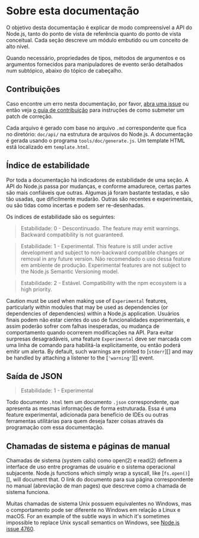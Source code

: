 # Sobre esta documentação

<!--introduced_in=v0.10.0-->

<!-- type=misc -->

O objetivo desta documentação é explicar de modo compreensível a API do Node.js, tanto do ponto de vista de referência quanto do ponto de vista conceitual. Cada seção descreve um módulo embutido ou um conceito de alto nível.

Quando necessário, propriedades de tipos, métodos de argumentos e os argumentos fornecidos para manipuladores de evento serão detalhados num subtópico, abaixo do tópico de cabeçalho.

## Contribuições

Caso encontre um erro nesta documentação, por favor, [abra uma issue](https://github.com/nodejs/node/issues/new) ou então veja [o guia de contribuição](https://github.com/nodejs/node/blob/master/CONTRIBUTING.md) para instruções de como submeter um patch de correção.

Cada arquivo é gerado com base no arquivo `.md` correspondente que fica no diretório: `doc/api/` na estrutura de arquivos do Node.js. A documentação é gerada usando o programa `tools/doc/generate.js`. Um template HTML está localizado em `template.html`.

## Índice de estabilidade

<!--type=misc-->

Por toda a documentação há indicadores de estabilidade de uma seção. A API do Node.js passa por mudanças, e conforme amadurece, certas partes são mais confiáveis que outras. Algumas já foram bastante testadas, e são tão usadas, que dificilmente mudarão. Outras são recentes e experimentais, ou são tidas como incertas e podem ser re-desenhadas.

Os índices de estabilidade são os seguintes:

> Estabilidade: 0 - Descontinuado. The feature may emit warnings. Backward compatibility is not guaranteed.

<!-- separator -->

> Estabilidade: 1 - Experimental. This feature is still under active development and subject to non-backward compatible changes or removal in any future version. Não recomendado o uso dessa feature em ambiente de produção. Experimental features are not subject to the Node.js Semantic Versioning model.

<!-- separator -->

> Estabilidade: 2 - Estável. Compatibility with the npm ecosystem is a high priority.

Caution must be used when making use of `Experimental` features, particularly within modules that may be used as dependencies (or dependencies of dependencies) within a Node.js application. Usuários finais podem não estar cientes do uso de funcionalidades experimentais, e assim poderão sofrer com falhas inesperadas, ou mudança de comportamento quando ocorrerem modificações na API. Para evitar surpresas desagradáveis, uma feature `Experimental` deve ser marcada com uma linha de comando para habilitá-la explicitamente, ou então poderá emitir um alerta. By default, such warnings are printed to [`stderr`][] and may be handled by attaching a listener to the [`'warning'`][] event.

## Saída de JSON

<!-- YAML
added: v0.6.12
-->

> Estabilidade: 1 - Experimental

Todo documento `.html` tem um documento `.json` correspondente, que apresenta as mesmas informações de forma estruturada. Essa é uma feature experimental, adicionada para benefício de IDEs ou outras ferramentas utilitárias para quem deseja fazer coisas através da programação com essa documentação.

## Chamadas de sistema e páginas de manual

Chamadas de sistema (system calls) como open(2) e read(2) definem a interface de uso entre programas de usuário e o sistema operacional subjacente. Node.js functions which simply wrap a syscall, like [`fs.open()`][], will document that. O link do documento para sua página correspondente no manual (abreviação de man pages) que descreve como a chamada de sistema funciona.

Muitas chamadas de sistema Unix possuem equivalentes no Windows, mas o comportamento pode ser diferente no Windows em relação a Linux e macOS. For an example of the subtle ways in which it's sometimes impossible to replace Unix syscall semantics on Windows, see [Node.js issue 4760](https://github.com/nodejs/node/issues/4760).